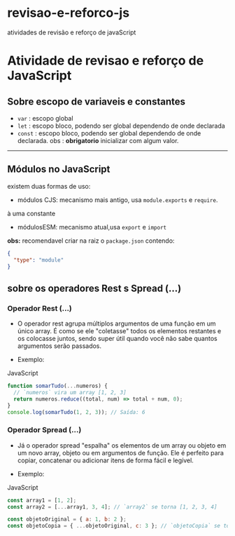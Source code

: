 # revisao-e-reforco-js

atividades de revisão e reforço de javaScript

# Atividade de revisao e reforço de JavaScript

## Sobre escopo de variaveis e constantes

- `var` : escopo global
- `let` : escopo bloco, podendo ser global dependendo de onde declarada
- `const` : escopo bloco, podendo ser global dependendo de onde declarada. obs : **obrigatorio** inicializar com algum valor.

---

## Módulos no JavaScript

existem duas formas de uso:

- módulos CJS: mecanismo mais antigo, usa `module.exports` e `require`.

à uma constante

- módulosESM: mecanismo atual,usa `export` e `import`

**obs:** recomendavel criar na raiz o `package.json` contendo:

```json
{
  "type": "module"
}
```

## sobre os operadores Rest s Spread (...)

### Operador Rest (...)

- O operador rest agrupa múltiplos argumentos de uma função em um único array. É como se ele "coletasse" todos os elementos restantes e os colocasse juntos, sendo super útil quando você não sabe quantos argumentos serão passados.

- Exemplo:

JavaScript

```js
function somarTudo(...numeros) {
  // `numeros` vira um array [1, 2, 3]
  return numeros.reduce((total, num) => total + num, 0);
}
console.log(somarTudo(1, 2, 3)); // Saída: 6
```

### Operador Spread (...)

- Já o operador spread "espalha" os elementos de um array ou objeto em um novo array, objeto ou em argumentos de função. Ele é perfeito para copiar, concatenar ou adicionar itens de forma fácil e legível.

- Exemplo:

JavaScript

```js
const array1 = [1, 2];
const array2 = [...array1, 3, 4]; // `array2` se torna [1, 2, 3, 4]

const objetoOriginal = { a: 1, b: 2 };
const objetoCopia = { ...objetoOriginal, c: 3 }; // `objetoCopia` se torna { a: 1, b: 2, c: 3 }
```
